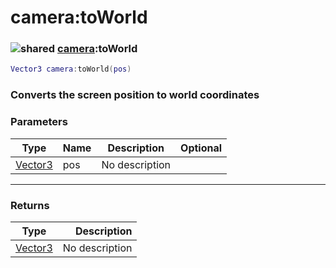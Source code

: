 # camera:toWorld

### ![shared](../../home/camera/.gitbook/assets/shared.png) [camera](../../home/camera/home/camera/):toWorld

```lua
Vector3 camera:toWorld(pos)
```

### Converts the screen position to world coordinates

### Parameters

| Type                                       | Name | Description    | Optional |
| ------------------------------------------ | ---- | -------------- | -------: |
| [Vector3](../../home/camera/home/Vector3/) | pos  | No description |          |

***

### Returns

| Type                                       |    Description |
| ------------------------------------------ | -------------: |
| [Vector3](../../home/camera/home/Vector3/) | No description |
